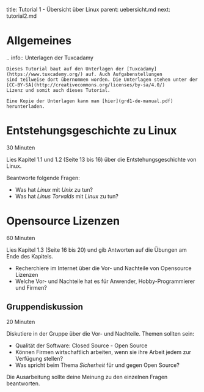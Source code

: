 title: Tutorial 1 - Übersicht über Linux
parent: uebersicht.md
next: tutorial2.md

# Allgemeines

.. info:: Unterlagen der Tuxcadamy

    Dieses Tutorial baut auf den Unterlagen der [Tuxcadamy](https://www.tuxcademy.org/) auf. Auch Aufgabenstellungen
    sind teilweise dort übernommen worden. Die Unterlagen stehen unter der [CC-BY-SA](http://creativecommons.org/licenses/by-sa/4.0/)
    Lizenz und somit auch dieses Tutorial.

    Eine Kopie der Unterlagen kann man [hier](grd1-de-manual.pdf) herunterladen.

# Entstehungsgeschichte zu Linux
<span class="tag is-rounded is-info">30 Minuten</span>

Lies Kapitel 1.1 und 1.2 (Seite 13 bis 16) über die Entstehungsgeschichte von Linux.

Beantworte folgende Fragen:

* Was hat *Linux* mit *Unix* zu tun?
* Was hat *Linus Torvalds* mit *Linux* zu tun?

# Opensource Lizenzen
<span class="tag is-rounded is-info">60 Minuten</span>

Lies Kapitel 1.3 (Seite 16 bis 20) und gib Antworten auf die Übungen am Ende des Kapitels.

* Recherchiere im Internet über die Vor- und Nachteile von Opensource Lizenzen
* Welche Vor- und Nachteile hat es für Anwender, Hobby-Programmierer und Firmen?

## Gruppendiskussion
<span class="tag is-rounded is-info">20 Minuten</span>

Diskutiere in der Gruppe über die Vor- und Nachteile. Themen sollten sein:

* Qualität der Software: Closed Source - Open Source
* Können Firmen wirtschaftlich arbeiten, wenn sie ihre Arbeit jedem zur Verfügung stellen?
* Was spricht beim Thema *Sicherheit* für und gegen Open Source?

Die Ausarbeitung sollte deine Meinung zu den einzelnen Fragen beantworten.
